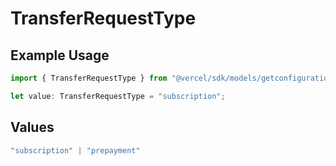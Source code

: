 # TransferRequestType

## Example Usage

```typescript
import { TransferRequestType } from "@vercel/sdk/models/getconfigurationop.js";

let value: TransferRequestType = "subscription";
```

## Values

```typescript
"subscription" | "prepayment"
```